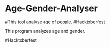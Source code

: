 # Age-Gender-Analyser
#This tool analyse age of people. 
#Hacktoberfest

This program analyzes age and gender.

#Hacktoberfest

